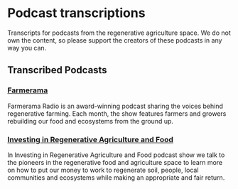# Podcast transcriptions
Transcripts for podcasts from the regenerative agriculture space. We do not own the content, so please support the creators of these podcasts in any way you can.

## Transcribed Podcasts
### [Farmerama](https://farmerama.co)
Farmerama Radio is an award-winning podcast sharing the voices behind regenerative farming. Each month, the show features farmers and growers rebuilding our food and ecosystems from the ground up. 

### [Investing in Regenerative Agriculture and Food](https://investinginregenerativeagriculture.com/)
In Investing in Regenerative Agriculture and Food podcast show we talk to the pioneers in the regenerative food and agriculture space to learn more on how to put our money to work to regenerate soil, people, local communities and ecosystems while making an appropriate and fair return.